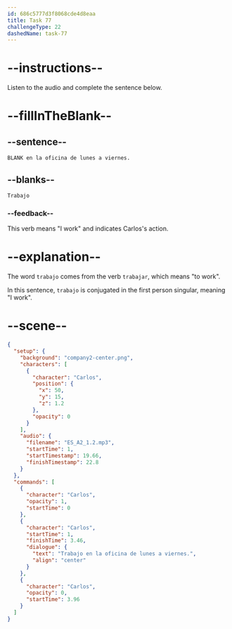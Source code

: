 ```yaml
---
id: 686c5777d3f8068cde4d8eaa
title: Task 77
challengeType: 22
dashedName: task-77
---
```


<!-- (Audio) Carlos: Trabajo en la oficina de lunes a viernes. -->

# --instructions--

Listen to the audio and complete the sentence below.

# --fillInTheBlank--

## --sentence--

`BLANK en la oficina de lunes a viernes.`

## --blanks--

`Trabajo`

### --feedback--

This verb means "I work" and indicates Carlos's action.

# --explanation--

The word `trabajo` comes from the verb `trabajar`, which means "to work". 

In this sentence, `trabajo` is conjugated in the first person singular, meaning "I work".

# --scene--

```json
{
  "setup": {
    "background": "company2-center.png",
    "characters": [
      {
        "character": "Carlos",
        "position": {
          "x": 50,
          "y": 15,
          "z": 1.2
        },
        "opacity": 0
      }
    ],
    "audio": {
      "filename": "ES_A2_1.2.mp3",
      "startTime": 1,
      "startTimestamp": 19.66,
      "finishTimestamp": 22.8
    }
  },
  "commands": [
    {
      "character": "Carlos",
      "opacity": 1,
      "startTime": 0
    },
    {
      "character": "Carlos",
      "startTime": 1,
      "finishTime": 3.46,
      "dialogue": {
        "text": "Trabajo en la oficina de lunes a viernes.",
        "align": "center"
      }
    },
    {
      "character": "Carlos",
      "opacity": 0,
      "startTime": 3.96
    }
  ]
}
```
